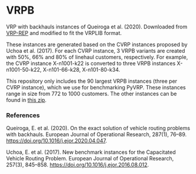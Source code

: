 # VRPB

VRP with backhauls instances of Queiroga et al. (2020).
Downloaded from [VRP-REP](http://www.vrp-rep.org/references/item/queiroga-et-al-2019.html) and modified to fit the VRPLIB format. 

These instances are generated based on the CVRP instances proposed by Uchoa et al. (2017). 
For each CVRP instance, 3 VRPB variants are created with 50%, 66% and 80% of linehaul customers, respectively. 
For example, the CVRP instance X-n1001-k22 is converted to three VRPB instances X-n1001-50-k22, X-n101-66-k28, X-n101-80-k34. 

This repository only includes the 90 largest VRPB instances (three per CVRP instance), which we use for benchmarking PyVRP.
These instances range in size from 772 to 1000 customers. 
The other instances can be found in [this zip](https://github.com/PyVRP/PyVRP/files/14402701/VRPB.zip).


### References

Queiroga, E. et al. (2020). On the exact solution of vehicle routing problems with backhauls. European Journal of Operational Research, 287(1), 76–89. https://doi.org/10.1016/j.ejor.2020.04.047.

Uchoa, E. et al. (2017). New benchmark instances for the Capacitated Vehicle Routing Problem. European Journal of Operational Research, 257(3), 845–858. https://doi.org/10.1016/j.ejor.2016.08.012.
